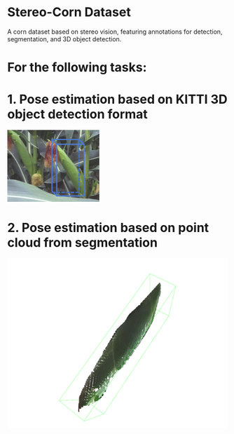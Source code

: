 # Stereo-Corn Dataset
A corn dataset based on stereo vision, featuring annotations for detection, segmentation, and 3D object detection.


# For the following tasks:
# 1. Pose estimation based on KITTI 3D object detection format
<img src="https://github.com/GYLLLLLL/Stereo-Corn/blob/main/1.png" width="210px">




# 2. Pose estimation based on point cloud from segmentation

![image](https://github.com/GYLLLLLL/Stereo-Corn/blob/main/2.png)
